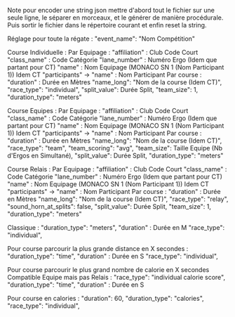 Note pour encoder une string json mettre d'abord tout le fichier sur une seule ligne, le séparer en morceaux, et le générer de manière procédurale. Puis sortir le fichier dans le répertoire courant et enfin reset la string.

Réglage pour toute la régate :
"event_name": "Nom Compétition"

Course Individuelle :
Par Equipage :
"affiliation" : Club Code Court
"class_name" : Code Catégorie
"lane_number" : Numéro Ergo (Idem que partant pour CT)
"name" : Nom Equipage (MONACO SN 1 (Nom Participant 1)) Idem CT
"participants" -> "name" : Nom Participant
Par course :
"duration" : Durée en Mètres
"name_long": "Nom de la course (Idem CT)",
"race_type": "individual",
"split_value": Durée Split,
"team_size": 1,
"duration_type": "meters"

Course Equipes :
Par Equipage :
"affiliation" : Club Code Court
"class_name" : Code Catégorie
"lane_number" : Numéro Ergo (Idem que partant pour CT)
"name" : Nom Equipage (MONACO SN 1 (Nom Participant 1)) Idem CT
"participants" -> "name" : Nom Participant
Par course :
"duration" : Durée en Mètres
"name_long": "Nom de la course (Idem CT)",
"race_type": "team",
"team_scoring": "avg",
"team_size": Taille Equipe (Nb d'Ergos en Simultané),
"split_value": Durée Split,
"duration_type": "meters"

Course Relais :
Par Equipage :
"affiliation" : Club Code Court
"class_name" : Code Catégorie
"lane_number" : Numéro Ergo (Idem que partant pour CT)
"name" : Nom Equipage (MONACO SN 1 (Nom Participant 1)) Idem CT
"participants" -> "name" : Nom Participant
Par course :
"duration" : Durée en Mètres
"name_long": "Nom de la course (Idem CT)",
"race_type": "relay",
"sound_horn_at_splits": false,
"split_value": Durée Split,
"team_size": 1,
"duration_type": "meters"

Classique :
"duration_type": "meters",
"duration" : Durée en M
"race_type": "individual",

Pour course parcourir la plus grande distance en X secondes :
"duration_type": "time",
"duration" : Durée en S
"race_type": "individual",

Pour course parcourir le plus grand nombre de calorie en X secondes Compatible Equipe mais pas Relais :
"race_type": "individual calorie score",
"duration_type": "time",
"duration" : Durée en S

Pour course en calories :
"duration": 60,
"duration_type": "calories",
"race_type": "individual",

